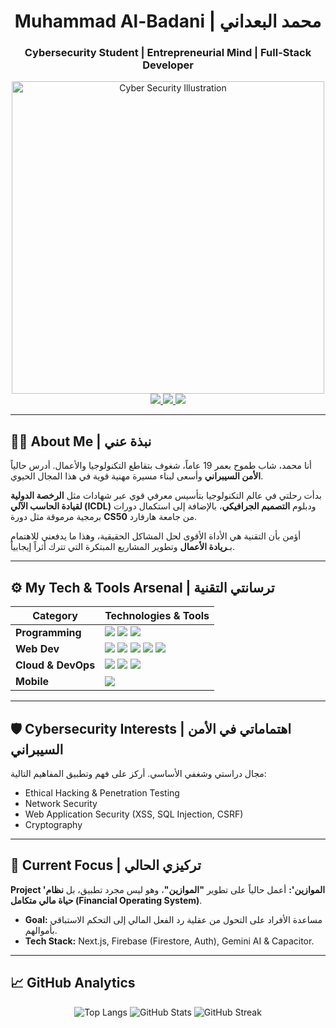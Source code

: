 <div align="center">

# Muhammad Al-Badani | محمد البعداني
### Cybersecurity Student | Entrepreneurial Mind | Full-Stack Developer

<img src="https://raw.githubusercontent.com/MicaelliMedeiros/micaellimedeiros/master/image/computer-illustration.png" alt="Cyber Security Illustration" width="500"/>

</div>

<div align="center">
  <a href="mailto:mhbaltlim3@gmail.com">
    <img src="https://img.shields.io/badge/Gmail-Connect-d14836?style=for-the-badge&logo=gmail&logoColor=white" />
  </a>
  <a href="https://www.linkedin.com/in/your-linkedin-profile">
    <img src="https://img.shields.io/badge/LinkedIn-Profile-0077B5?style=for-the-badge&logo=linkedin&logoColor=white" />
  </a>
  <a href="https://wa.me/967777798804">
    <img src="https://img.shields.io/badge/WhatsApp-Chat-25D366?style=for-the-badge&logo=whatsapp&logoColor=white" />
  </a>
</div>

---

## :man_technologist: About Me | نبذة عني

أنا محمد، شاب طموح بعمر 19 عاماً، شغوف بتقاطع التكنولوجيا والأعمال. أدرس حالياً **الأمن السيبراني** وأسعى لبناء مسيرة مهنية قوية في هذا المجال الحيوي.

بدأت رحلتي في عالم التكنولوجيا بتأسيس معرفي قوي عبر شهادات مثل **الرخصة الدولية لقيادة الحاسب الآلي (ICDL)** ودبلوم **التصميم الجرافيكي**، بالإضافة إلى استكمال دورات برمجية مرموقة مثل دورة **CS50** من جامعة هارفارد.

أؤمن بأن التقنية هي الأداة الأقوى لحل المشاكل الحقيقية، وهذا ما يدفعني للاهتمام بـ**ريادة الأعمال** وتطوير المشاريع المبتكرة التي تترك أثراً إيجابياً.

---

## :gear: My Tech & Tools Arsenal | ترسانتي التقنية

| **Category**      | **Technologies & Tools**                                                                                                                                                                                          |
|-------------------|-------------------------------------------------------------------------------------------------------------------------------------------------------------------------------------------------------------------|
| **Programming**   | <img src="https://img.shields.io/badge/-JavaScript-F7DF1E?style=for-the-badge&logo=javascript&logoColor=black" /> <img src="https://img.shields.io/badge/-TypeScript-3178C6?style=for-the-badge&logo=typescript&logoColor=white" /> <img src="https://img.shields.io/badge/-Python-3776AB?style=for-the-badge&logo=python&logoColor=white" />  |
| **Web Dev**       | <img src="https://img.shields.io/badge/-React-61DAFB?style=for-the-badge&logo=react&logoColor=black" /> <img src="https://img.shields.io/badge/-Next.js-000000?style=for-the-badge&logo=next.js&logoColor=white" /> <img src="https://img.shields.io/badge/-Node.js-339933?style=for-the-badge&logo=node.js&logoColor=white" /> <img src="https://img.shields.io/badge/-HTML5-E34F26?style=for-the-badge&logo=html5&logoColor=white" /> <img src="https://img.shields.io/badge/-CSS3-1572B6?style=for-the-badge&logo=css3&logoColor=white" /> |
| **Cloud & DevOps** | <img src="https://img.shields.io/badge/-Firebase-FFCA28?style=for-the-badge&logo=firebase&logoColor=black" /> <img src="https://img.shields.io/badge/-Google_Cloud-4285F4?style=for-the-badge&logo=google-cloud&logoColor=white" /> <img src="https://img.shields.io/badge/-Git-F05032?style=for-the-badge&logo=git&logoColor=white" /> |
| **Mobile**        | <img src="https://img.shields.io/badge/-Capacitor-119EFF?style=for-the-badge&logo=capacitor&logoColor=white" />                                                                                                     |

---

## :shield: Cybersecurity Interests | اهتماماتي في الأمن السيبراني

مجال دراستي وشغفي الأساسي. أركز على فهم وتطبيق المفاهيم التالية:

-   Ethical Hacking & Penetration Testing
-   Network Security
-   Web Application Security (XSS, SQL Injection, CSRF)
-   Cryptography

---

## :rocket: Current Focus | تركيزي الحالي

**Project 'الموازين':** أعمل حالياً على تطوير **"الموازين"**، وهو ليس مجرد تطبيق، بل **نظام حياة مالي متكامل (Financial Operating System)**.
- **Goal:** مساعدة الأفراد على التحول من عقلية رد الفعل المالي إلى التحكم الاستباقي بأموالهم.
- **Tech Stack:** Next.js, Firebase (Firestore, Auth), Gemini AI & Capacitor.

---

## :chart_with_upwards_trend: GitHub Analytics

<div align="center">

<!-- استبدل Your-GitHub-Username باسم المستخدم الخاص بك -->
<img src="https://github-readme-stats.vercel.app/api/top-langs?username=Your-GitHub-Username&show_icons=true&locale=en&layout=compact&theme=dracula" alt="Top Langs" />
<img src="https://github-readme-stats.vercel.app/api?username=Your-GitHub-Username&show_icons=true&locale=en&theme=dracula" alt="GitHub Stats" />
<img src="https://github-readme-streak-stats.herokuapp.com/?user=Your-GitHub-Username&theme=dracula" alt="GitHub Streak" />

</div>
